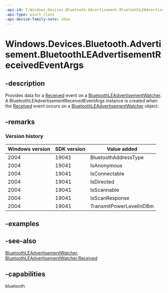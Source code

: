 ```yaml
---
-api-id: T:Windows.Devices.Bluetooth.Advertisement.BluetoothLEAdvertisementReceivedEventArgs
-api-type: winrt class
-api-device-family-note: xbox
---
```


<!-- Class syntax.
public class BluetoothLEAdvertisementReceivedEventArgs : Windows.Devices.Bluetooth.Advertisement.IBluetoothLEAdvertisementReceivedEventArgs
-->

# Windows.Devices.Bluetooth.Advertisement.BluetoothLEAdvertisementReceivedEventArgs

## -description
Provides data for a [Received](bluetoothleadvertisementwatcher_received.md) event on a [BluetoothLEAdvertisementWatcher](bluetoothleadvertisementwatcher.md). A BluetoothLEAdvertisementReceivedEventArgs instance is created when the [Received](bluetoothleadvertisementwatcher_received.md) event occurs on a [BluetoothLEAdvertisementWatcher](bluetoothleadvertisementwatcher.md) object.

## -remarks

### Version history

| Windows version | SDK version | Value added |
| -- | -- | -- |
| 2004 | 19041 | BluetoothAddressType |
| 2004 | 19041 | IsAnonymous |
| 2004 | 19041 | IsConnectable |
| 2004 | 19041 | IsDirected |
| 2004 | 19041 | IsScannable |
| 2004 | 19041 | IsScanResponse |
| 2004 | 19041 | TransmitPowerLevelInDBm |

## -examples

## -see-also
[BluetoothLEAdvertisementWatcher](bluetoothleadvertisementwatcher.md), [BluetoothLEAdvertisementWatcher.Received](bluetoothleadvertisementwatcher_received.md)
## -capabilities
bluetooth
